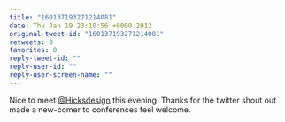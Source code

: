 ```yaml
---
title: "160137193271214081"
date: Thu Jan 19 23:10:56 +0000 2012
original-tweet-id: "160137193271214081"
retweets: 0
favorites: 0
reply-tweet-id: ""
reply-user-id: ""
reply-user-screen-name: ""
---
```

Nice to meet <a href="https://twitter.com/Hicksdesign">@Hicksdesign</a> this evening. Thanks for the twitter shout out made a new-comer to conferences feel welcome.

